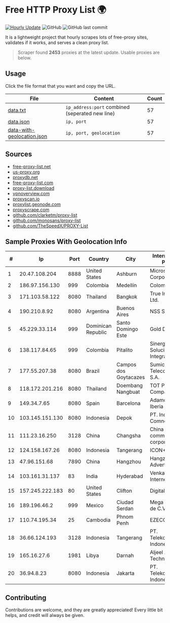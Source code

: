 
# Free HTTP Proxy List 🌍

[![Hourly Update](https://github.com/mertguvencli/http-proxy-list/actions/workflows/main.yml/badge.svg?branch=main)](https://github.com/mertguvencli/http-proxy-list/actions/workflows/main.yml)
![GitHub](https://img.shields.io/github/license/mertguvencli/http-proxy-list)
![GitHub last commit](https://img.shields.io/github/last-commit/mertguvencli/http-proxy-list)

It is a lightweight project that hourly scrapes lots of free-proxy sites, validates if it works, and serves a clean proxy list.


> Scraper found **2453** proxies at the latest update. Usable proxies are below.

## Usage

Click the file format that you want and copy the URL.


|File|Content|Count|
|----|-------|-----|
|[data.txt](https://raw.githubusercontent.com/mertguvencli/http-proxy-list/main/proxy-list/data.txt)|`ip_address:port` combined (seperated new line)|57|
|[data.json](https://raw.githubusercontent.com/mertguvencli/http-proxy-list/main/proxy-list/data.json)|`ip, port`|57|
|[data-with-geolocation.json](https://raw.githubusercontent.com/mertguvencli/http-proxy-list/main/proxy-list/data-with-geolocation.json)|`ip, port, geolocation`|57|

## Sources

* [free-proxy-list.net](https://free-proxy-list.net)
* [us-proxy.org](https://www.us-proxy.org)
* [proxydb.net](http://proxydb.net)
* [free-proxy-list.com](https://free-proxy-list.com/?page=&port=&type%5B%5D=http&type%5B%5D=https&up_time=0&search=Search)
* [proxy-list.download](https://www.proxy-list.download/HTTP)
* [vpnoverview.com](https://vpnoverview.com/privacy/anonymous-browsing/free-proxy-servers)
* [proxyscan.io](https://www.proxyscan.io)
* [proxylist.geonode.com](https://proxylist.geonode.com/api/proxy-list?limit=300&page=1&sort_by=lastChecked&sort_type=desc&protocols=http,https)
* [proxyscrape.com](https://api.proxyscrape.com/v2/?request=displayproxies&protocol=http&timeout=10000&country=all&ssl=all&anonymity=all)
* [github.com/clarketm/proxy-list](https://raw.githubusercontent.com/clarketm/proxy-list/master/proxy-list-raw.txt)
* [github.com/monosans/proxy-list](https://raw.githubusercontent.com/monosans/proxy-list/main/proxies/http.txt)
* [github.com/TheSpeedX/PROXY-List](https://raw.githubusercontent.com/TheSpeedX/PROXY-List/master/http.txt)


## Sample Proxies With Geolocation Info

|#|Ip|Port|Country|City|Internet Service Provider|
|-|--|----|-------|----|-------------------------|
|1|20.47.108.204|8888|United States|Ashburn|Microsoft Corporation|
|2|186.97.156.130|999|Colombia|Medellín|Colombia Móvil|
|3|171.103.58.122|8080|Thailand|Bangkok|True Internet Co., Ltd.|
|4|190.210.8.92|8080|Argentina|Buenos Aires|NSS S.A.|
|5|45.229.33.114|999|Dominican Republic|Santo Domingo Este|Gold Data C.A.|
|6|138.117.84.65|999|Colombia|Pitalito|Sinergy Soluciones Integrales|
|7|177.55.207.38|8080|Brazil|Campos dos Goytacazes|Sumicity Telecomunicacoes S.A.|
|8|118.172.201.216|8080|Thailand|Doembang Nangbuat|TOT Public Company Limited|
|9|149.34.7.65|8080|Spain|Barcelona|Adamo Telecom Iberia S.A.|
|10|103.145.151.130|8080|Indonesia|Depok|PT. Indonesia Comnets Plus|
|11|111.23.16.250|3128|China|Changsha|China Mobile communications corporation|
|12|124.158.167.26|8080|Indonesia|Tangerang|ICON+|
|13|47.96.151.68|7890|China|Hangzhou|Hangzhou Alibaba Advertising Co|
|14|103.161.31.137|83|India|Hyderabad|Venkata Sai Internet Pvt. Ltd|
|15|157.245.222.183|80|United States|Clifton|DigitalOcean, LLC|
|16|189.196.46.2|999|Mexico|Ciudad Serdan|Mega Cable, S.A. de C.V.|
|17|110.74.195.34|25|Cambodia|Phnom Penh|EZECOM limited|
|18|36.66.124.193|3128|Indonesia|Tangerang|PT. Telekomunikasi Indonesia|
|19|165.16.27.6|1981|Libya|Darnah|Aljeel Aljadeed For Technology|
|20|36.94.8.23|8080|Indonesia|Jakarta|PT. Telekomunikasi Indonesia|



## Contributing

Contributions are welcome, and they are greatly appreciated! Every
little bit helps, and credit will always be given.

